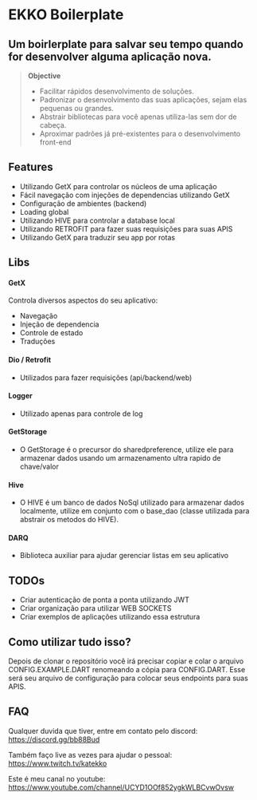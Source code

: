 # EKKO Boilerplate

## Um boirlerplate para salvar seu tempo quando for desenvolver alguma aplicação nova.  

>**Objective**  
> - Facilitar rápidos desenvolvimento de soluções.    
> - Padronizar o desenvolvimento das suas aplicações, sejam elas pequenas ou grandes.  
> - Abstrair bibliotecas para você apenas utiliza-las sem dor de cabeça.
> - Aproximar padrões já pré-existentes para o desenvolvimento front-end
  
## Features
- Utilizando GetX para controlar os núcleos de uma aplicação
- Fácil navegação com injeções de dependencias utilizando GetX
- Configuração de ambientes (backend)
- Loading global
- Utilizando HIVE para controlar a database local
- Utilizando RETROFIT para fazer suas requisições para suas APIS
- Utilizando GetX para traduzir seu app por rotas

## Libs
#### GetX
Controla diversos aspectos do seu aplicativo:
- Navegação
- Injeção de dependencia
- Controle de estado
- Traduções
#### Dio / Retrofit
- Utilizados para fazer requisições (api/backend/web)
#### Logger
- Utilizado apenas para controle de log
#### GetStorage
- O GetStorage é o precursor do sharedpreference, utilize ele para armazenar dados usando um armazenamento ultra rapido de chave/valor
#### Hive
- O HIVE é um banco de dados NoSql utilizado para armazenar dados localmente, utilize em conjunto com o base_dao (classe utilizada para abstrair os metodos do HIVE).
#### DARQ
- Biblioteca auxiliar para ajudar gerenciar listas em seu aplicativo

## TODOs
- Criar autenticação de ponta a ponta utilizando JWT
- Criar organização para utilizar WEB SOCKETS
- Criar exemplos de aplicações utilizando essa estrutura


## Como utilizar tudo isso?
Depois de clonar o repositório você irá precisar copiar e colar o arquivo CONFIG.EXAMPLE.DART renomeando a cópia para CONFIG.DART. Esse será seu arquivo de configuração para colocar seus endpoints para suas APIS.


## FAQ
Qualquer duvida que tiver, entre em contato pelo discord: https://discord.gg/bb88Bud

Também faço live as vezes para ajudar o pessoal: https://www.twitch.tv/katekko

Este é meu canal no youtube: https://www.youtube.com/channel/UCYD1OOf852ygkWLBCvwOvsw


